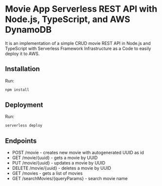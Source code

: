 # Movie App Serverless REST API with Node.js, TypeScript, and AWS DynamoDB

It is an implementation of a simple CRUD movie REST API in Node.js and TypeScript with Serverless Framework Infrastructure as a Code
to easily deploy it to AWS.

## Installation

Run:

```bash
npm install
```
## Deployment

Run:

```bash
serverless deploy
```

## Endpoints

- POST /movie - creates new movie with autogenerated UUID as id
- GET /movie/{uuid} - gets a movie by UUID
- PUT /movie/{uuid} - updates a movie by UUID
- DELETE /movie/{uuid} - deletes a movie by UUID
- GET /movies - gets a list of movies
- GET /searchMovies/{queryParams} - search movie name
